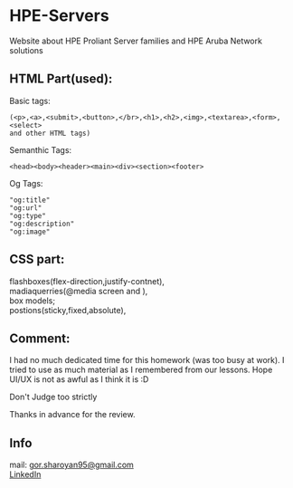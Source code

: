 

# HPE-Servers
Website about HPE Proliant Server families and HPE Aruba Network solutions 

## HTML Part(used):


Basic tags:
```
(<p>,<a>,<submit>,<button>,</br>,<h1>,<h2>,<img>,<textarea>,<form>,<select>
and other HTML tags)
```
Semanthic Tags:
```
<head><body><header><main><div><section><footer>

```
Og Tags:
```
"og:title"
"og:url"
"og:type"
"og:description"
"og:image"
```
## CSS part:
flashboxes(flex-direction,justify-contnet),  
madiaquerries(@media screen and ),  
box models;  
postions(sticky,fixed,absolute),  

## Comment:
I had no much dedicated time for this homework (was too busy at work).
I tried to use as much material as I remembered from our lessons.
Hope UI/UX is not as awful as I think it is :D 

Don't Judge too strictly

Thanks in advance for the review.
## Info

mail: gor.sharoyan95@gmail.com  
[LinkedIn](https://www.linkedin.com/in/gor-sharoyan-759b1b189/)
